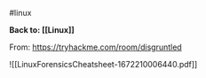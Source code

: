 #linux 

**Back to: [[Linux]]**

From: https://tryhackme.com/room/disgruntled

![[LinuxForensicsCheatsheet-1672210006440.pdf]]